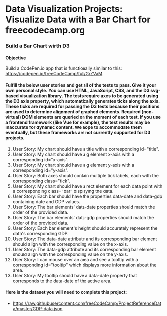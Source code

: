 # Data Visualization Projects: Visualize Data with a Bar Chart for freecodecamp.org

### Build a Bar Chart wirth D3

#### Objective

Build a CodePen.io app that is functionally similar to this: https://codepen.io/freeCodeCamp/full/GrZVaM.

#### Fulfill the below user stories and get all of the tests to pass. Give it your own personal style. You can use HTML, JavaScript, CSS, and the D3 svg-based visualization library. The tests require axes to be generated using the D3 axis property, which automatically generates ticks along the axis. These ticks are required for passing the D3 tests because their positions are used to determine alignment of graphed elements. Required (non-virtual) DOM elements are queried on the moment of each test. If you use a frontend framework (like Vue for example), the test results may be inaccurate for dynamic content. We hope to accommodate them eventually, but these frameworks are not currently supported for D3 projects.

1. User Story: My chart should have a title with a corresponding id="title".
2. User Story: My chart should have a g element x-axis with a corresponding id="x-axis".
3. User Story: My chart should have a g element y-axis with a corresponding id="y-axis".
4. User Story: Both axes should contain multiple tick labels, each with the corresponding class="tick".
5. User Story: My chart should have a rect element for each data point with a corresponding class="bar" displaying the data.
6. User Story: Each bar should have the properties data-date and data-gdp containing date and GDP values.
7. User Story: The bar elements' data-date properties should match the order of the provided data.
8. User Story: The bar elements' data-gdp properties should match the order of the provided data.
9. User Story: Each bar element's height should accurately represent the data's corresponding GDP.
10. User Story: The data-date attribute and its corresponding bar element should align with the corresponding value on the x-axis.
11. User Story: The data-gdp attribute and its corresponding bar element should align with the corresponding value on the y-axis.
12. User Story: I can mouse over an area and see a tooltip with a corresponding id="tooltip" which displays more information about the area.
13. User Story: My tooltip should have a data-date property that corresponds to the data-date of the active area.

#### Here is the dataset you will need to complete this project: 
* https://raw.githubusercontent.com/freeCodeCamp/ProjectReferenceData/master/GDP-data.json
